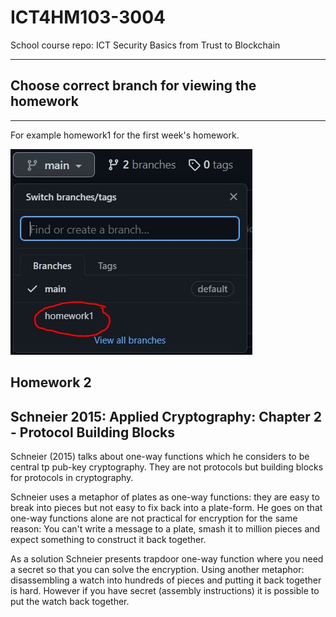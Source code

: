# ICT4HM103-3004
School course repo: ICT Security Basics from Trust to Blockchain


***
## Choose correct branch for viewing the homework
***

For example homework1 for the first week's homework.

![This is an instructional image](/pics/change_branch.JPG)

## Homework 2

## Schneier 2015: Applied Cryptography: Chapter 2 - Protocol Building Blocks

Schneier (2015) talks about one-way functions which he considers to be central tp pub-key cryptography. They are not protocols but building blocks for protocols in cryptography.

Schneier uses a metaphor of plates as one-way functions: they are easy to break into pieces but not easy to fix back into a plate-form. He goes on that one-way functions alone are not practical for encryption for the same reason:
You can't write a message to a plate, smash it to million pieces and expect something to construct it back together.

As a solution Schneier presents trapdoor one-way function where you need a secret so that you can solve the encryption. Using another metaphor: disassembling a watch into hundreds of pieces and putting it back together is hard. However if you have secret (assembly instructions) it is possible to put the watch back together.

 